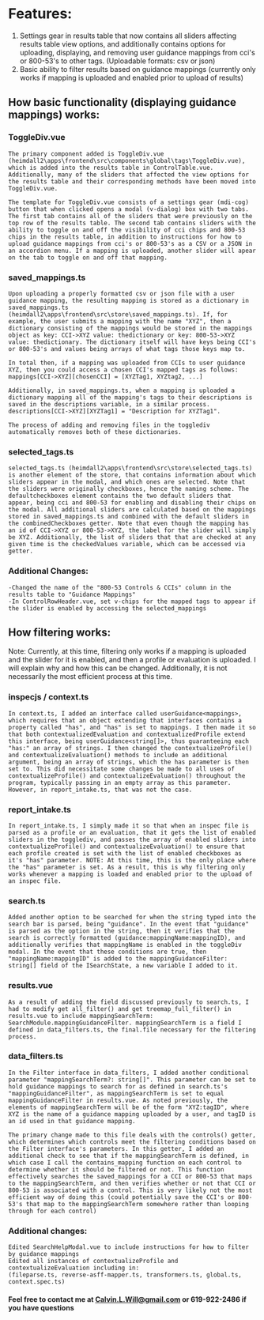# Features:

1. Settings gear in results table that now contains all sliders affecting results table view options, and additionally contains options for uploading, displaying, and removing user guidance mappings from cci's or 800-53's to other tags. (Uploadable formats: csv or json) 
2. Basic ability to filter results based on guidance mappings (currently only works if mapping is uploaded and enabled prior to upload of results)

## How basic functionality (displaying guidance mappings) works:

### ToggleDiv.vue
    The primary component added is ToggleDiv.vue (heimdall2\apps\frontend\src\components\global\tags\ToggleDiv.vue), which is added into the results table in ControlTable.vue. Additionally, many of the sliders that affected the view options for the results table and their corresponding methods have been moved into ToggleDiv.vue. 

    The template for ToggleDiv.vue consists of a settings gear (mdi-cog) button that when clicked opens a modal (v-dialog) box with two tabs. The first tab contains all of the sliders that were previously on the top row of the results table. The second tab contains sliders with the ability to toggle on and off the visibility of cci chips and 800-53 chips in the results table, in addition to instructions for how to upload guidance mappings from cci's or 800-53's as a CSV or a JSON in an accordion menu. If a mapping is uploaded, another slider will apear on the tab to toggle on and off that mapping.

### saved_mappings.ts

    Upon uploading a properly formatted csv or json file with a user guidance mapping, the resulting mapping is stored as a dictionary in saved_mappings.ts (heimdall2\apps\frontend\src\store\saved_mappings.ts). If, for example, the user submits a mapping with the name "XYZ", then a dictionary consisting of the mappings would be stored in the mappings object as key: CCI->XYZ value: thedictionary or key: 800-53->XYZ value: thedictionary. The dictionary itself will have keys being CCI's or 800-53's and values being arrays of what tags those keys map to.

    In total then, if a mapping was uploaded from CCIs to user guidance XYZ, then you could access a chosen CCI's mapped tags as follows:
    mappings[CCI->XYZ][chosenCCI] = [XYZTag1, XYZtag2, ...]

    Additionally, in saved_mappings.ts, when a mapping is uploaded a dictionary mapping all of the mapping's tags to their descriptions is saved in the descriptions variable, in a similar process. 
    descriptions[CCI->XYZ][XYZTag1] = "Description for XYZTag1".

    The process of adding and removing files in the togglediv automatically removes both of these dictionaries.

### selected_tags.ts

    selected_tags.ts (heimdall2\apps\frontend\src\store\selected_tags.ts) is another element of the store, that contains information about which sliders appear in the modal, and which ones are selected. Note that the sliders were originally checkboxes, hence the naming scheme. The defaultcheckboxes element contains the two default sliders that appear, being cci and 800-53 for enabling and disabling their chips on the modal. All additional sliders are calculated based on the mappings stored in saved_mappings.ts and combined with the default sliders in the combinedCheckboxes getter. Note that even though the mapping has an id of CCI->XYZ or 800-53->XYZ, the label for the slider will simply be XYZ. Additionally, the list of sliders that that are checked at any given time is the checkedValues variable, which can be accessed via getter. 

### Additional Changes:

    -Changed the name of the "800-53 Controls & CCIs" column in the results table to "Guidance Mappings"
    -In ControlRowHeader.vue, set v-chips for the mapped tags to appear if the slider is enabled by accessing the selected_mappings


## How filtering works:

Note: Currently, at this time, filtering only works if a mapping is uploaded and the slider for it is enabled, and then a profile or evaluation is uploaded. I will explain why and how this can be changed. Additionally, it is not necessarily the most efficient process at this time.

### inspecjs / context.ts

    In context.ts, I added an interface called userGuidance<mappings>, which requires that an object extending that interfaces contains a property called "has", and "has" is set to mappings. I then made it so that both contextualizedEvaluation and contextualizedProfile extend this interface, being userGuidance<string[]>, thus guaranteeing each "has:" an array of strings. I then changed the contextualizeProfile() and contextualizeEvaluation() methods to include an additional argument, being an array of strings, which the has parameter is then set to. This did necessitate some changes be made to all uses of contextualizeProfile() and contextualizeEvaluation() throughout the program, typically passing in an empty array as this parameter. However, in report_intake.ts, that was not the case.

### report_intake.ts

    In report_intake.ts, I simply made it so that when an inspec file is parsed as a profile or an evaluation, that it gets the list of enabled sliders in the togglediv, and passes the array of enabled sliders into contextualizeProfile() and contextualizeEvaluation() to ensure that each profile created is set with the list of enabled checkboxes as it's "has" parameter. NOTE: At this time, this is the only place where the "has" parameter is set. As a result, this is why filtering only works whenever a mapping is loaded and enabled prior to the upload of an inspec file.

### search.ts

    Added another option to be searched for when the string typed into the search bar is parsed, being "guidance". In the event that "guidance" is parsed as the option in the string, then it verifies that the search is correctly formatted (guidance:mappingName:mappingID), and additionally verifies that mappingName is enabled in the toggleDiv modal. In the event that these conditions are true, then "mappingName:mappingID" is added to the mappingGuidanceFilter: string[] field of the ISearchState, a new variable I added to it. 

### results.vue

    As a result of adding the field discussed previously to search.ts, I had to modify get all_filter() and get treemap_full_filter() in results.vue to include mappingSearchTerm: SearchModule.mappingGuidanceFilter. mappingSearchTerm is a field I defined in data_filters.ts, the final.file necessary for the filtering process.

### data_filters.ts

    In the Filter interface in data_filters, I added another conditional parameter "mappingSearchTerm?: string[]". This parameter can be set to hold guidance mappings to search for as defined in search.ts's "mappingGuidanceFilter", as mappingSearchTerm is set to equal mappingGuidanceFilter in results.vue. As noted previously, the elements of mappingSearchTerm will be of the form "XYZ:tagID", where XYZ is the name of a guidance mapping uploaded by a user, and tagID is an id used in that guidance mapping.

    The primary change made to this file deals with the controls() getter, which determines which controls meet the filtering conditions based on the Filter interface's parameters. In this getter, I added an additional check to see that if the mappingSearchTerm is defined, in which case I call the contains_mapping function on each control to determine whether it should be filtered or not. This function effectively searches the saved_mappings for a CCI or 800-53 that maps to the mappingSearchTerm, and then verifies whether or not that CCI or 800-53 is associated with a control. This is very likely not the most efficient way of doing this (could potentially save the CCI's or 800-53's that map to the mappingSearchTerm somewhere rather than looping through for each control)


### Additional changes:

    Edited SearchHelpModal.vue to include instructions for how to filter by guidance mappings
    Edited all instances of contextualizeProfile and contextualizeEvaluation including in:
    (fileparse.ts, reverse-asff-mapper.ts, transformers.ts, global.ts, context.spec.ts)


#### Feel free to contact me at Calvin.L.Will@gmail.com or 619-922-2486 if you have questions